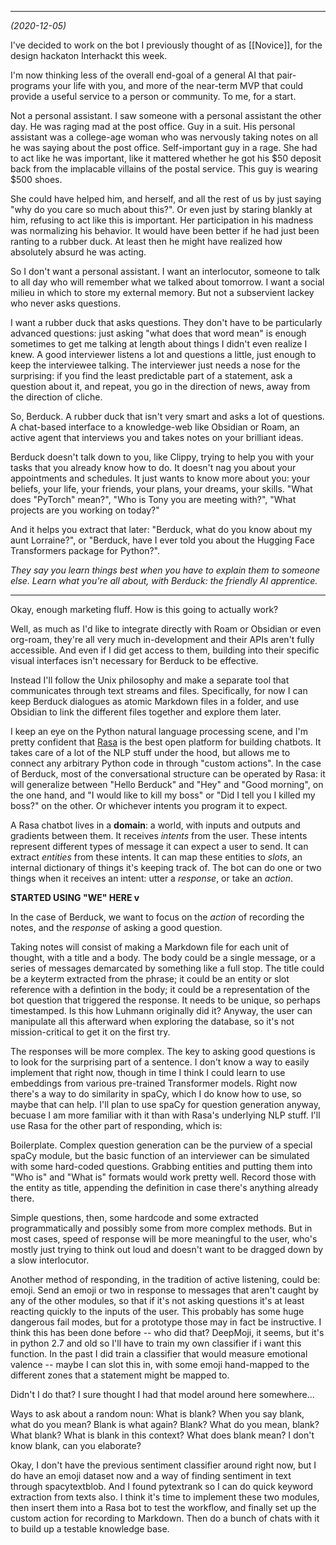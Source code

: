-----
*(2020-12-05)*

I've decided to work on the bot I previously thought of as [[Novice]], for the design hackaton Interhackt this week. 

I'm now thinking less of the overall end-goal of a general AI that pair-programs your life with you, and more of the near-term MVP that could provide a useful service to a person or community. To me, for a start.

Not a personal assistant. I saw someone with a personal assistant the other day. He was raging mad at the post office. Guy in a suit. His personal assistant was a college-age woman who was nervously taking notes on all he was saying about the post office. Self-important guy in a rage. She had to act like he was important, like it mattered whether he got his $50 deposit back from the implacable villains of the postal service. This guy is wearing $500 shoes.

She could have helped him, and herself, and all the rest of us by just saying "why do you care so much about this?". Or even just by staring blankly at him, refusing to act like this is important. Her participation in his madness was normalizing his behavior. It would have been better if he had just been ranting to a rubber duck. At least then he might have realized how absolutely absurd he was acting.

So I don't want a personal assistant. I want an interlocutor, someone to talk to all day who will remember what we talked about tomorrow. I want a social milieu in which to store my external memory. But not a subservient lackey who never asks questions.

I want a rubber duck that asks questions. They don't have to be particularly advanced questions: just asking "what does that word mean" is enough sometimes to get me talking at length about things I didn't even realize I knew. A good interviewer listens a lot and questions a little, just enough to keep the interviewee talking. The interviewer just needs a nose for the surprising: if you find the least predictable part of a statement, ask a question about it, and repeat, you go in the direction of news, away from the direction of cliche. 

So, Berduck. A rubber duck that isn't very smart and asks a lot of questions. A chat-based interface to a knowledge-web like Obsidian or Roam, an active agent that interviews you and takes notes on your brilliant ideas. 

Berduck doesn't talk down to you, like Clippy, trying to help you with your tasks that you already know how to do. It doesn't nag you about your appointments and schedules. It just wants to know more about you: your beliefs, your life, your friends, your plans, your dreams, your skills. "What does "PyTorch" mean?", "Who is Tony you are meeting with?", "What projects are you working on today?"

And it helps you extract that later: "Berduck, what do you know about my aunt Lorraine?", or "Berduck, have I ever told you about the Hugging Face Transformers package for Python?". 

*They say you learn things best when you have to explain them to someone else. Learn what you're all about, with Berduck: the friendly AI apprentice.*

---

Okay, enough marketing fluff. How is this going to actually work?

Well, as much as I'd like to integrate directly with Roam or Obsidian or even org-roam, they're all very much in-development and their APIs aren't fully accessible. And even if I did get access to them, building into their specific visual interfaces isn't necessary for Berduck to be effective. 

Instead I'll follow the Unix philosophy and make a separate tool that communicates through text streams and files. Specifically, for now I can keep Berduck dialogues as atomic Markdown files in a folder, and use Obsidian to link the different files together and explore them later.

I keep an eye on the Python natural language processing scene, and I'm pretty confident that [Rasa](rasa.com) is the best open platform for building chatbots. It takes care of a lot of the NLP stuff under the hood, but allows me to connect any arbitrary Python code in through "custom actions". In the case of Berduck, most of the conversational structure can be operated by Rasa: it will generalize between "Hello Berduck" and "Hey" and "Good morning", on the one hand, and "I would like to kill my boss" or "Did I tell you I killed my boss?" on the other. Or whichever intents you program it to expect.

A Rasa chatbot lives in a **domain**: a world, with inputs and outputs and gradients between them. It receives *intents* from the user. These intents represent different types of message it can expect a user to send. It can extract *entities* from these intents. It can map these entities to *slots*, an internal dictionary of things it's keeping track of. The bot can do one or two things when it receives an intent: utter a *response*, or take an *action*.

**STARTED USING "WE" HERE v**

In the case of Berduck, we want to focus on the *action* of recording the notes, and the *response* of asking a good question. 

Taking notes will consist of making a Markdown file for each unit of thought, with a title and a body. The body could be a single message, or a series of messages demarcated by something like a full stop. The title could be a keyterm extracted from the phrase; it could be an entity or slot reference with a defintion in the body; it could be a representation of the bot question that triggered the response. It needs to be unique, so perhaps timestamped. Is this how Luhmann originally did it? Anyway, the user can manipulate all this afterward when exploring the database, so it's not mission-critical to get it on the first try. 

The responses will be more complex. The key to asking good questions is to look for the surprising part of a sentence. I don't know a way to easily implement that right now, though in time I think I could learn to use embeddings from various pre-trained Transformer models. Right now there's a way to do similarity in spaCy, which I do know how to use, so maybe that can help. I'll plan to use spaCy for question generation anyway, becuase I am more familiar with it than with Rasa's underlying NLP stuff. I'll use Rasa for the other part of responding, which is:

Boilerplate. Complex question generation can be the purview of a special spaCy module, but the basic function of an interviewer can be simulated with some hard-coded questions. Grabbing entities and putting them into "Who is" and "What is" formats would work pretty well. Record those with the entity as title, appending the definition in case there's anything already there.

Simple questions, then, some hardcode and some extracted programmatically and possibly some from more complex methods. But in most cases, speed of response will be more meaningful to the user, who's mostly just trying to think out loud and doesn't want to be dragged down by a slow interlocutor. 

Another method of responding, in the tradition of active listening, could be: emoji. Send an emoji or two in response to messages that aren't caught by any of the other modules, so that if it's not asking questions it's at least reacting quickly to the inputs of the user. This probably has some huge dangerous fail modes, but for a prototype those may in fact be instructive. I think this has been done before -- who did that? DeepMoji, it seems, but it's in python 2.7 and old so I'll have to train my own classifier if i want this function. In the past I did train a classifier that would measure emotional valence -- maybe I can slot this in, with some emoji hand-mapped to the different zones that a statement might be mapped to.

Didn't I do that? I sure thought I had that model around here somewhere... 

Ways to ask about a random noun:
What is blank?
When you say blank, what do you mean?
Blank is what again?
Blank?
What do you mean, blank?
What blank?
What is blank in this context?
What does blank mean?
I don't know blank, can you elaborate?

Okay, I don't have the previous sentiment classifier around right now, but I do have an emoji dataset now and a way of finding sentiment in text through spacytextblob. And I found pytextrank so I can do quick keyword extraction from texts also. I think it's time to implement these two modules, then insert them into a Rasa bot to test the workflow, and finally set up the custom action for recording to Markdown. Then do a bunch of chats with it to build up a testable knowledge base. 